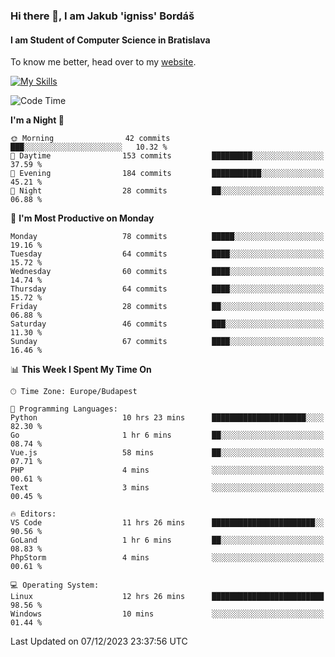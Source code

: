 ### Hi there 👋, I am Jakub 'igniss' Bordáš

#### I am Student of Computer Science in Bratislava
To know me better, head over to my [website](https://bordas.sk).

[![My Skills](https://skillicons.dev/icons?i=js,html,css,figma,svelte,java,kotlin,python,postgresql,typescript,nest,nodejs)](https://bordas.sk)


<!--START_SECTION:waka-->
![Code Time](http://img.shields.io/badge/Code%20Time-1%2C304%20hrs%2017%20mins-blue)

**I'm a Night 🦉** 

```text
🌞 Morning                42 commits          ███░░░░░░░░░░░░░░░░░░░░░░   10.32 % 
🌆 Daytime                153 commits         █████████░░░░░░░░░░░░░░░░   37.59 % 
🌃 Evening                184 commits         ███████████░░░░░░░░░░░░░░   45.21 % 
🌙 Night                  28 commits          ██░░░░░░░░░░░░░░░░░░░░░░░   06.88 % 
```
📅 **I'm Most Productive on Monday** 

```text
Monday                   78 commits          █████░░░░░░░░░░░░░░░░░░░░   19.16 % 
Tuesday                  64 commits          ████░░░░░░░░░░░░░░░░░░░░░   15.72 % 
Wednesday                60 commits          ████░░░░░░░░░░░░░░░░░░░░░   14.74 % 
Thursday                 64 commits          ████░░░░░░░░░░░░░░░░░░░░░   15.72 % 
Friday                   28 commits          ██░░░░░░░░░░░░░░░░░░░░░░░   06.88 % 
Saturday                 46 commits          ███░░░░░░░░░░░░░░░░░░░░░░   11.30 % 
Sunday                   67 commits          ████░░░░░░░░░░░░░░░░░░░░░   16.46 % 
```


📊 **This Week I Spent My Time On** 

```text
🕑︎ Time Zone: Europe/Budapest

💬 Programming Languages: 
Python                   10 hrs 23 mins      █████████████████████░░░░   82.30 % 
Go                       1 hr 6 mins         ██░░░░░░░░░░░░░░░░░░░░░░░   08.74 % 
Vue.js                   58 mins             ██░░░░░░░░░░░░░░░░░░░░░░░   07.71 % 
PHP                      4 mins              ░░░░░░░░░░░░░░░░░░░░░░░░░   00.61 % 
Text                     3 mins              ░░░░░░░░░░░░░░░░░░░░░░░░░   00.45 % 

🔥 Editors: 
VS Code                  11 hrs 26 mins      ███████████████████████░░   90.56 % 
GoLand                   1 hr 6 mins         ██░░░░░░░░░░░░░░░░░░░░░░░   08.83 % 
PhpStorm                 4 mins              ░░░░░░░░░░░░░░░░░░░░░░░░░   00.61 % 

💻 Operating System: 
Linux                    12 hrs 26 mins      █████████████████████████   98.56 % 
Windows                  10 mins             ░░░░░░░░░░░░░░░░░░░░░░░░░   01.44 % 
```


 Last Updated on 07/12/2023 23:37:56 UTC
<!--END_SECTION:waka-->
